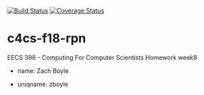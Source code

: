 [![Build Status](https://travis-ci.org/zaboyle/c4cs-f18-rpn.svg?branch=master)](https://travis-ci.org/zaboyle/c4cs-f18-rpn) [![Coverage Status](https://coveralls.io/repos/github/zaboyle/c4cs-2.github.io/badge.svg?branch=master)](https://coveralls.io/github/zaboyle/c4cs-f18-rpn.github.io?branch=master)
# c4cs-f18-rpn
EECS 398 - Computing For Computer Scientists Homework week8

* name: Zach Boyle

* uniqname: zboyle
